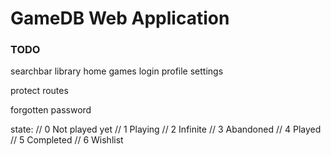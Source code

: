 # GameDB Web Application

### TODO

searchbar
library
home
games
login
profile
settings

protect routes

forgotten password

state:
        // 0 Not played yet
        // 1 Playing
        // 2 Infinite
        // 3 Abandoned
        // 4 Played
        // 5 Completed
        // 6 Wishlist


<!-- Welcome to the GameDB Web Application GitHub repository! This is an ongoing project aimed at providing gamers with a powerful tool to track the games they play, own, and want. As an enthusiast of MongoDB, NestJS, and Angular, you'll find this repository a perfect fit for your development needs.

## Features (Work in Progress)
While the project is still under development, here are some exciting features that i want to build:

Game Tracking: Users will be able to keep a comprehensive record of the games they have played, including details such as title, genre, platform, release date, and progress status. This feature will allow users to monitor their gaming achievements and maintain a sense of accomplishment.

Game Library Management: The application will offer users the ability to create and manage a personalized game library. Users can add their owned games, including information such as physical or digital copies, purchase date, and rating. This feature will help users keep their game collection organized and easily accessible.

Wishlist Management: Users can create a wishlist of games they desire to play in the future. They will be able to add games, specify priority levels, and even add notes or reviews about their desired titles. This feature will allow users to keep track of their gaming goals and plan their future gaming experiences.

User Authentication and Authorization: Implementing user authentication and authorization features will ensure secure access to the application. Users will have their personalized accounts and the ability to manage their game-related data securely.

Interactive User Interface: The application's user interface will be built using Angular, providing a seamless and intuitive experience. The responsive design will ensure optimal usability across different devices and screen sizes.

## Technology Stack
The GameDB Web Application utilizes a powerful stack of technologies:

Front-end: Angular
Back-end: NestJS (Node.js)
Database: MongoDB
The combination of Angular and NestJS will enable a seamless development experience, leveraging the power of TypeScript throughout the application. MongoDB, a flexible and scalable NoSQL database, will handle the storage of game-related data.

## Contributions
Contributions to this project are highly encouraged and appreciated. Whether you are interested in fixing bugs, implementing new features, or enhancing the user interface, your contributions will play a vital role in shaping the GameDB Web Application. Please refer to the contribution guidelines in this repository to understand how you can get involved.

Installation and Usage
Once the initial development stage is complete, comprehensive installation and usage instructions will be provided in the project's documentation. This will guide you through setting up the development environment, installing dependencies, and running the application locally.

## License
The GameDB Web Application is released under the MIT License. You are free to use, modify, and distribute this software as per the terms and conditions specified in the license.

Thank you for your interest in the GameDB Web Application! Together, let's build a fantastic platform for tracking and managing our gaming adventures. -->